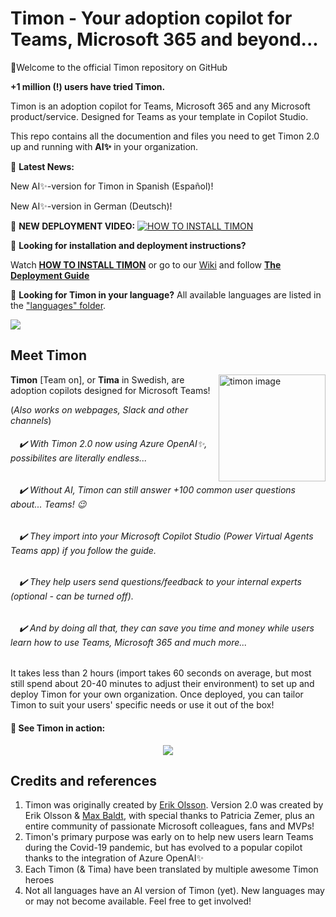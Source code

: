 # Timon - Your adoption copilot for Teams, Microsoft 365 and beyond...

👋Welcome to the official Timon repository on GitHub

**+1 million (!) users have tried Timon.**

Timon is an adoption copilot for Teams, Microsoft 365 and any Microsoft product/service. Designed for Teams as your template in Copilot Studio.   

This repo contains all the documention and files you need to get Timon 2.0 up and running with **AI✨** in your organization.

📢 **Latest News:** 

New AI✨-version for Timon in Spanish (Español)!

New AI✨-version in German (Deutsch)!

🎥 **NEW DEPLOYMENT VIDEO:** [![**HOW TO INSTALL TIMON**](https://i.ytimg.com/vi/zZ60dGe-Gro/maxresdefault.jpg)](https://www.youtube.com/watch?v=zZ60dGe-Gro "How To Install Timon")

📖 **Looking for installation and deployment instructions?** 

Watch [**HOW TO INSTALL TIMON**](https://www.youtube.com/watch?v=zZ60dGe-Gro) or go to our [Wiki](https://github.com/Erithano/Timon-Your-FAQ-bot-for-Microsoft-Teams/wiki) and follow [**The Deployment Guide**](https://github.com/Erithano/Timon-Your-FAQ-bot-for-Microsoft-Teams/wiki/Deployment-Guide)

💬 **Looking for Timon in your language?** All available languages are listed in the ["languages" folder](https://github.com/Erithano/Timon-Your-FAQ-bot-for-Microsoft-Teams/tree/main/languages).

<img src="https://github.com/Erithano/Timon-Your-FAQ-bot-for-Microsoft-Teams/wiki/images/timon2.0.jpg">

## Meet Timon
 <img width="171" alt="timon image" align="right" src="https://user-images.githubusercontent.com/73707246/119368353-34723580-bcb3-11eb-95bc-8f1c7d351fbd.png">
 
**Timon** [Team on], or **Tima** in Swedish, are adoption copilots designed for Microsoft Teams! 

(_Also works on webpages, Slack and other channels_)

######  ✔️ With Timon 2.0 now using Azure OpenAI✨, possibilites are literally endless...
######  ✔️ Without AI, Timon can still answer +100 common user questions about... Teams! 😉
######  ✔️ They import into your Microsoft Copilot Studio (Power Virtual Agents Teams app) if you follow the guide.
######  ✔️ They help users send questions/feedback to your internal experts (optional - can be turned off).
######  ✔️ And by doing all that, they can save you time and money while users learn how to use Teams, Microsoft 365 and much more...
    
It takes less than 2 hours (import takes 60 seconds on average, but most still spend about 20-40 minutes to adjust their environment) to set up and deploy Timon for your own organization. 
Once deployed, you can tailor Timon to suit your users' specific needs or use it out of the box!
 
 #### 🎥 See Timon in action:
 <p align="center">
 <img src="https://user-images.githubusercontent.com/73707246/119382155-f29cbb80-bcc1-11eb-991b-61e6c9995808.gif">
 </p>

## Credits and references

1. Timon was originally created by [Erik Olsson](https://aka.ms/ErikOlsson). Version 2.0 was created by Erik Olsson & [Max Baldt](https://www.linkedin.com/in/maximilian-baldt), with special thanks to Patricia Zemer, plus an entire community of passionate Microsoft colleagues, fans and MVPs!
2. Timon's primary purpose was early on to help new users learn Teams during the Covid-19 pandemic, but has evolved to a popular copilot thanks to the integration of Azure OpenAI✨ 
3. Each Timon (& Tima) have been translated by multiple awesome Timon heroes
4. Not all languages have an AI version of Timon (yet). New languages may or may not become available. Feel free to get involved!

